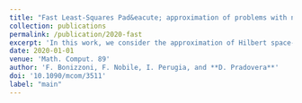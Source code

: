 ```yaml
---
title: "Fast Least-Squares Pad&eacute; approximation of problems with normal operators and meromorphic structure"
collection: publications
permalink: /publication/2020-fast
excerpt: 'In this work, we consider the approximation of Hilbert space-valued meromorphic functions that arise as solution maps of parametric PDEs whose operator is the shift of an operator with normal and compact resolvent, e.g., the Helmholtz equation. In this restrictive setting, we propose a simplified version of the Least-Squares Pad&eacute; approximation technique studied in (ESAIM Math. Model. Numer. Anal. 52 (2018), pp. 1261-1284) following (J. Approx. Theory 95 (1998), pp. 203-2124). In particular, the estimation of the poles of the target function reduces to a low-dimensional eigenproblem for a Gramian matrix, allowing for a robust and efficient numerical implementation (hence the &quot;fast&quot; in the name). Moreover, we prove several theoretical results that improve and extend those in (ESAIM Math. Model. Numer. Anal. 52 (2018), pp. 1261-1284), including the exponential decay of the error in the approximation of the poles, and the convergence in measure of the approximant to the target function. The latter result extends the classical one for scalar Pad&eacute; approximation to our functional framework. We provide numerical results that confirm the improved accuracy of the proposed method with respect to the one introduced in (ESAIM Math. Model. Numer. Anal. 52 (2018), pp. 1261-1284) for differential operators with normal and compact resolvent.'
date: 2020-01-01
venue: 'Math. Comput. 89'
author: 'F. Bonizzoni, F. Nobile, I. Perugia, and **D. Pradovera**'
doi: '10.1090/mcom/3511'
label: "main"
---
```


